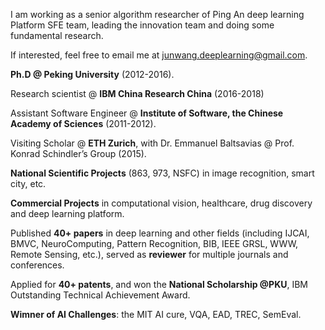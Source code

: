 I am working as a senior algorithm researcher of Ping An deep learning Platform SFE team, leading the innovation team and doing some fundamental research. 

If interested, feel free to email me at [junwang.deeplearning@gmail.com](mailto:junwang.deeplearning@gmail.com).

**Ph.D @ Peking University** (2012-2016).

Research scientist @ **IBM China Research China** (2016-2018)

Assistant Software Engineer @ **Institute of Software, the Chinese Academy of Sciences** (2011-2012).

Visiting Scholar @ **ETH Zurich**, with Dr. Emmanuel Baltsavias @ Prof. Konrad Schindler’s Group (2015).

**National Scientific Projects** (863, 973, NSFC) in image recognition, smart city, etc.

**Commercial Projects** in computational vision, healthcare, drug discovery and deep learning platform. 

Published **40+ papers** in deep learning and other fields (including IJCAI, BMVC, NeuroComputing, Pattern Recognition, BIB, IEEE GRSL, WWW, Remote Sensing, etc.), served as **reviewer** for multiple journals and conferences. 

Applied for **40+ patents**, and won the **National Scholarship @PKU**, IBM Outstanding Technical Achievement Award.

**Wimner of AI Challenges**: the MIT AI cure, VQA, EAD, TREC, SemEval.
